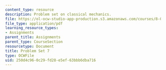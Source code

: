 ```yaml
---
content_type: resource
description: Problem set on classical mechanics.
file: https://ol-ocw-studio-app-production.s3.amazonaws.com/courses/8-012-physics-i-classical-mechanics-fall-2008/250d4c960c29fd28e5ef63bbb6dba716_ps7.pdf
file_type: application/pdf
learning_resource_types:
- Assignments
parent_title: Assignments
parent_type: CourseSection
resourcetype: Document
title: Problem Set 7
type: OCWFile
uid: 250d4c96-0c29-fd28-e5ef-63bbb6dba716
---
```

